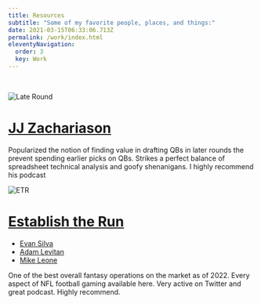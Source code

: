 ```yaml
---
title: Resources
subtitle: "Some of my favorite people, places, and things:"
date: 2021-03-15T06:33:06.713Z
permalink: /work/index.html
eleventyNavigation:
  order: 3
  key: Work
---
```

<p>&nbsp;</p>

![Late Round](https://lateround.com/wp-content/uploads/2022/01/logo_small.png)

# [JJ Zachariason](https://lateround.com)

Popularized the notion of finding value in drafting QBs in later rounds the prevent spending earlier picks on QBs. Strikes a perfect balance of spreadsheet technical analysis and goofy shenanigans. I highly recommend his podcast

![ETR](https://cdn.establishtherun.com/wp-content/uploads/2019/07/07114155/EstablishTheRun_OnBlack-Copy.jpg)

# [Establish the Run](https://establishtherun.com/)

* [Evan Silva](https://twitter.com/evansilva) 
* [Adam Levitan](https://twitter.com/adamlevitan)
* [Mike Leone](https://twitter.com/2Hats1Mike)

One of the best overall fantasy operations on the market as of 2022. Every aspect of NFL football gaming available here. Very active on Twitter and great podcast. Highly recommend.
